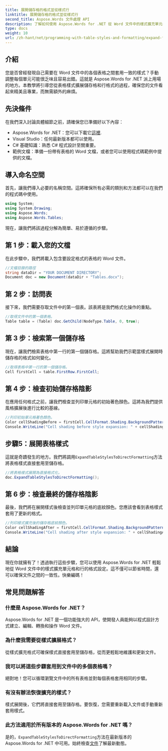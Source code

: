 ```yaml
---
title: 展開儲存格的格式並從樣式行
linktitle: 展開儲存格的格式並從樣式行
second_title: Aspose.Words 文件處理 API
description: 了解如何使用 Aspose.Words for .NET 從 Word 文件中的樣式擴充單元格和行的格式設定。包括逐步指南。
type: docs
weight: 10
url: /zh-hant/net/programming-with-table-styles-and-formatting/expand-formatting-on-cells-and-row-from-style/
---
```

## 介紹

您是否曾經發現自己需要在 Word 文件中的各個表格之間套用一致的樣式？手動調整每個單元可能很乏味且容易出錯。這就是 Aspose.Words for .NET 派上用場的地方。本教學將引導您從表格樣式擴展儲存格和行格式的過程，確保您的文件看起來精美且專業，而無需額外的麻煩。

## 先決條件

在我們深入討論具體細節之前，請確保您已準備好以下內容：

-  Aspose.Words for .NET：您可以下載它[這裡](https://releases.aspose.com/words/net/).
- Visual Studio：任何最新版本都可以使用。
- C# 基礎知識：熟悉 C# 程式設計至關重要。
- 範例文檔：準備一份帶有表格的 Word 文檔，或者您可以使用程式碼範例中提供的文檔。

## 導入命名空間

首先，讓我們導入必要的名稱空間。這將確保所有必需的類別和方法都可以在我們的程式碼中使用。

```csharp
using System;
using System.Drawing;
using Aspose.Words;
using Aspose.Words.Tables;
```

現在，讓我們將該過程分解為簡單、易於遵循的步驟。

## 第 1 步：載入您的文檔

在此步驟中，我們將載入包含要設定格式的表格的 Word 文件。 

```csharp
//文檔目錄的路徑
string dataDir = "YOUR DOCUMENT DIRECTORY";
Document doc = new Document(dataDir + "Tables.docx");
```

## 第 2 步：訪問表

接下來，我們需要存取文件中的第一個表。該表將是我們格式化操作的重點。

```csharp
//取得文件中的第一個表格。
Table table = (Table) doc.GetChild(NodeType.Table, 0, true);
```

## 第 3 步：檢索第一個儲存格

現在，讓我們檢索表格中第一行的第一個儲存格。這將幫助我們示範當樣式展開時儲存格的格式如何變化。

```csharp
//取得表格中第一行的第一個儲存格。
Cell firstCell = table.FirstRow.FirstCell;
```

## 第 4 步：檢查初始儲存格陰影

在應用任何格式之前，讓我們檢查並列印單元格的初始著色顏色。這將為我們提供風格擴展後進行比較的基線。

```csharp
//列印初始單元格著色顏色。
Color cellShadingBefore = firstCell.CellFormat.Shading.BackgroundPatternColor;
Console.WriteLine("Cell shading before style expansion: " + cellShadingBefore);
```

## 步驟5：展開表格樣式

這就是奇蹟發生的地方。我們將調用`ExpandTableStylesToDirectFormatting`方法將表格樣式直接套用至儲存格。

```csharp
//將表格樣式展開為直接格式化。
doc.ExpandTableStylesToDirectFormatting();
```

## 第 6 步：檢查最終的儲存格陰影

最後，我們將在展開樣式後檢查並列印單元格的底紋顏色。您應該會看到表格樣式套用了更新的格式。

```csharp
//列印樣式擴充後的儲存格底紋顏色。
Color cellShadingAfter = firstCell.CellFormat.Shading.BackgroundPatternColor;
Console.WriteLine("Cell shading after style expansion: " + cellShadingAfter);
```

## 結論

現在你就擁有了！透過執行這些步驟，您可以使用 Aspose.Words for .NET 輕鬆地從 Word 文件中的樣式擴充單元格和行的格式設定。這不僅可以節省時間，還可以確保文件之間的一致性。快樂編碼！

## 常見問題解答

### 什麼是 Aspose.Words for .NET？
Aspose.Words for .NET 是一個功能強大的 API，使開發人員能夠以程式設計方式建立、編輯、轉換和操作 Word 文件。

### 為什麼我需要從樣式擴展格式？
從樣式擴充格式可確保樣式直接套用至儲存格，從而更輕鬆地維護和更新文件。

### 我可以將這些步驟套用到文件中的多個表格嗎？
絕對地！您可以循環瀏覽文件中的所有表格並對每個表格套用相同的步驟。

### 有沒有辦法恢復擴充的樣式？
樣式展開後，它們將直接套用至儲存格。要恢復，您需要重新載入文件或手動重新套用樣式。

### 此方法適用於所有版本的 Aspose.Words for .NET 嗎？
是的，`ExpandTableStylesToDirectFormatting`方法在最新版本的 Aspose.Words for .NET 中可用。始終檢查[文件](https://reference.aspose.com/words/net/)了解最新動態。